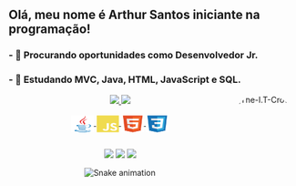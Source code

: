 ## Olá, meu nome é Arthur Santos iniciante na programação!

<div>
  <h3>- 🔭 Procurando oportunidades como Desenvolvedor Jr.</h3>
  <h3>- 🌱 Estudando MVC, Java, HTML, JavaScript e SQL.</h3>
</div>

<div align="center">
  <a href="https://github.com/arthurjs92">
  <img height="180em" src="https://github-readme-stats.vercel.app/api?username=arthurjs92&show_icons=true&theme=ocean_dark&include_all_commits=true&count_private=true"/>
  <img height="180em" src="https://github-readme-stats.vercel.app/api/top-langs/?username=arthurjs92&layout=compact&langs_count=7&theme=ocean_dark"/>
  <img align="right" alt="The-I.T-Crowd" height="150" style="border-radius:50px;" src="https://c.tenor.com/EQKOqZVoW0sAAAAC/brilliant-good.gif">
</div>
<div align="center" style="display: inline_block"><br>
  <img align="center" alt="Arthur-CSS" height="30" width="40" src="https://raw.githubusercontent.com/devicons/devicon/master/icons/java/java-original.svg">
  <img align="center" alt="Arthur-Js" height="30" width="40" src="https://raw.githubusercontent.com/devicons/devicon/master/icons/javascript/javascript-plain.svg">
  <img align="center" alt="Rafa-HTML" height="30" width="40" src="https://raw.githubusercontent.com/devicons/devicon/master/icons/html5/html5-original.svg">
  <img align="center" alt="Rafa-CSS" height="30" width="40" src="https://raw.githubusercontent.com/devicons/devicon/master/icons/css3/css3-original.svg">
</div>

  ##
 
<div align="center"> 
  <a href="https://instagram.com/thuraim_" target="_blank"><img src="https://img.shields.io/badge/-Instagram-%23E4405F?style=for-the-badge&logo=instagram&logoColor=white" target="_blank"></a>
  <a href = "mailto:ajsantos5d@gmail.com"><img src="https://img.shields.io/badge/-Gmail-%23333?style=for-the-badge&logo=gmail&logoColor=white" target="_blank"></a>
  <a href="https://www.linkedin.com/in/arthur-josé-bb7586127" target="_blank"><img src="https://img.shields.io/badge/-LinkedIn-%230077B5?style=for-the-badge&logo=linkedin&logoColor=white" target="_blank"></a> 
 
  ![Snake animation](https://github.com/arthurjs92/arthurjs92/blob/output/github-contribution-grid-snake.svg)
 
</div>
